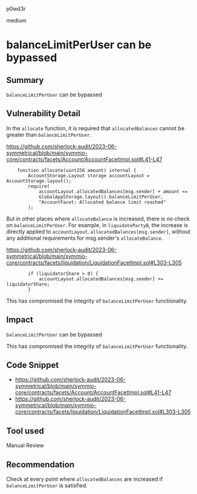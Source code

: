 p0wd3r

medium

# balanceLimitPerUser can be bypassed

## Summary
`balanceLimitPerUser` can be bypassed
## Vulnerability Detail
In the `allocate` function, it is required that `allocatedBalances` cannot be greater than `balanceLimitPerUser`.

https://github.com/sherlock-audit/2023-06-symmetrical/blob/main/symmio-core/contracts/facets/Account/AccountFacetImpl.sol#L41-L47
```solidity
    function allocate(uint256 amount) internal {
        AccountStorage.Layout storage accountLayout = AccountStorage.layout();
        require(
            accountLayout.allocatedBalances[msg.sender] + amount <=
            GlobalAppStorage.layout().balanceLimitPerUser,
            "AccountFacet: Allocated balance limit reached"
        );
```

But in other places where `allocateBalance` is increased, there is no check on `balanceLimitPerUser`. For example, in `liquidatePartyB`, the increase is directly applied to `accountLayout.allocatedBalances[msg.sender]`, without any additional requirements for msg.sender's `allocateBalance`.

https://github.com/sherlock-audit/2023-06-symmetrical/blob/main/symmio-core/contracts/facets/liquidation/LiquidationFacetImpl.sol#L303-L305
```solidity
        if (liquidatorShare > 0) {
            accountLayout.allocatedBalances[msg.sender] += liquidatorShare;
        }
```

This has compromised the integrity of `balanceLimitPerUser` functionality.
## Impact
`balanceLimitPerUser` can be bypassed

This has compromised the integrity of `balanceLimitPerUser` functionality.
## Code Snippet
- https://github.com/sherlock-audit/2023-06-symmetrical/blob/main/symmio-core/contracts/facets/Account/AccountFacetImpl.sol#L41-L47
- https://github.com/sherlock-audit/2023-06-symmetrical/blob/main/symmio-core/contracts/facets/liquidation/LiquidationFacetImpl.sol#L303-L305
## Tool used

Manual Review

## Recommendation
Check at every point where `allocatedBalances` are increased if `balanceLimitPerUser` is satisfied.